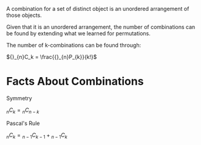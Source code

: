 A combination for a set of distinct object is an unordered arrangement of those objects.

Given that it is an unordered arrangement, the number of combinations can be found by extending what we learned for permutations. 

The number of k-combinations can be found through: 

${}_{n}C_k = \frac{{}_{n}P_{k}}{k!}$ 

# Facts About Combinations
Symmetry

${}_{n}C_{k} = {}_{n}C_{n-k}$ 

Pascal's Rule

${}_{n}C_{k} = {}_{n-1}C_{k-1} + {}_{n-1}C_{k}$  

